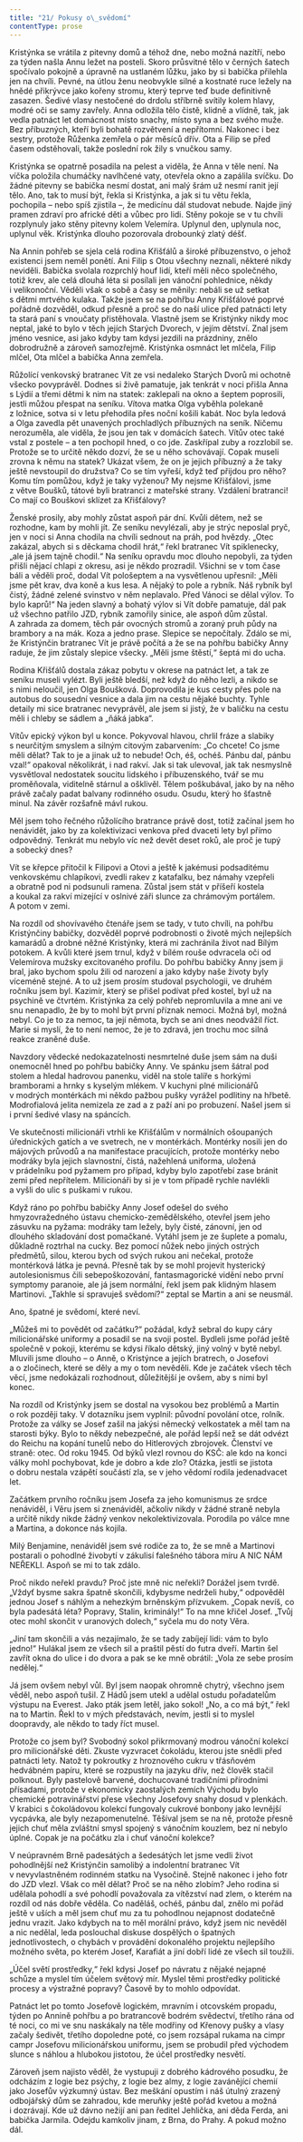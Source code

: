 ```yaml
---
title: "21/ Pokusy o\_svědomí"
contentType: prose
---
```


<section>

Kristýnka se vrátila z pitevny domů a téhož dne, nebo možná nazítří, nebo za týden našla Annu ležet na posteli. Skoro průsvitné tělo v černých šatech spočívalo pokojně a úpravně na ustlaném lůžku, jako by si babička přilehla jen na chvíli. Pevné, na útlou ženu neobvykle silné a kostnaté ruce ležely na hnědé přikrývce jako kořeny stromu, který teprve teď bude definitivně zasazen. Šedivé vlasy nestočené do drdolu stříbrně svítily kolem hlavy, modré oči se samy zavřely. Anna odložila tělo čistě, klidně a vlídně, tak, jak vedla patnáct let domácnost místo snachy, místo syna a bez svého muže. Bez příbuzných, kteří byli bohatě rozvětvení a nepřítomní. Nakonec i bez sestry, protože Růženka zemřela o pár měsíců dřív. Ota a Filip se před časem odstěhovali, takže poslední rok žily s vnučkou samy.

Kristýnka se opatrně posadila na pelest a viděla, že Anna v těle není. Na víčka položila chumáčky navlhčené vaty, otevřela okno a zapálila svíčku. Do žádné pitevny se babička nesmí dostat, ani malý šrám už nesmí ranit její tělo. Ano, tak to musí být, řekla si Kristýnka, a jak si tu větu řekla, pochopila – nebo spíš zjistila –, že medicínu dál studovat nebude. Najde jiný pramen zdraví pro africké děti a vůbec pro lidi. Stěny pokoje se v tu chvíli rozplynuly jako stěny pitevny kolem Velemíra. Uplynul den, uplynula noc, uplynul věk. Kristýnka dlouho pozorovala drobounký zlatý déšť.

</section>

<section>

Na Annin pohřeb se sjela celá rodina Křišťálů a široké příbuzenstvo, o jehož existenci jsem neměl ponětí. Ani Filip s Otou všechny neznali, některé nikdy neviděli. Babička svolala rozprchlý houf lidí, kteří měli něco společného, totiž krev, ale celá dlouhá léta si posílali jen vánoční pohlednice, někdy i velikonoční. Věděli však o sobě a časy se měnily: nebáli se už setkat s dětmi mrtvého kulaka. Takže jsem se na pohřbu Anny Křišťálové poprvé pořádně dozvěděl, odkud přesně a proč se do naší ulice před patnácti lety ta stará paní s vnoučaty přistěhovala. Vlastně jsem se Kristýnky nikdy moc neptal, jaké to bylo v těch jejích Starých Dvorech, v jejím dětství. Znal jsem jméno vesnice, asi jako kdyby tam kdysi jezdili na prázdniny, znělo dobrodružně a zároveň samozřejmě. Kristýnka osmnáct let mlčela, Filip mlčel, Ota mlčel a babička Anna zemřela.

Růžolící venkovský bratranec Vít ze vsi nedaleko Starých Dvorů mi ochotně všecko povyprávěl. Dodnes si živě pamatuje, jak tenkrát v noci přišla Anna s Lýdií a třemi dětmi k nim na statek: zaklepali na okno a šeptem poprosili, jestli můžou přespat na seníku. Vítova matka Olga vyběhla polekaně z ložnice, sotva si v letu přehodila přes noční košili kabát. Noc byla ledová a Olga zavedla pět unavených prochladlých příbuzných na seník. Ničemu nerozuměla, ale viděla, že jsou jen tak v domácích šatech. Vítův otec také vstal z postele – a ten pochopil hned, o co jde. Zaskřípal zuby a rozzlobil se. Protože se to určitě někdo dozví, že se u něho schovávají. Copak museli zrovna k němu na statek? Ukázat všem, že on je jejich příbuzný a že taky ještě nevstoupil do družstva? Co se tím vyřeší, když teď přijdou pro něho? Komu tím pomůžou, když je taky vyženou? My nejsme Křišťálovi, jsme z větve Boušků, tátové byli bratranci z mateřské strany. Vzdálení bratranci! Co mají co Bouškovi sklízet za Křišťálovy?

Ženské prosily, aby mohly zůstat aspoň pár dní. Kvůli dětem, než se rozhodne, kam by mohli jít. Ze seníku nevylézali, aby je strýc neposlal pryč, jen v noci si Anna chodila na chvíli sednout na práh, pod hvězdy. „Otec zakázal, abych si s děckama chodil hrát,“ řekl bratranec Vít spiklenecky, „ale já jsem tajně chodil.“ Na seníku opravdu moc dlouho nepobyli, za týden přišli nějací chlapi z okresu, asi je někdo prozradil. Všichni se v tom čase báli a věděli proč, dodal Vít pološeptem a na vysvětlenou upřesnil: „Měli jsme pět krav, dva koně a kus lesa. A nějaký to pole a rybník. Náš rybník byl čistý, žádné zelené svinstvo v něm neplavalo. Před Vánoci se dělal výlov. To bylo kaprů!“ Na jeden slavný a bohatý výlov si Vít dobře pamatuje, dál pak už všechno patřilo JZD, rybník zamořily sinice, ale aspoň dům zůstal. A zahrada za domem, těch pár ovocných stromů a zoraný pruh půdy na brambory a na mák. Koza a jedno prase. Slepice se nepočítaly. Zdálo se mi, že Kristýnčin bratranec Vít je právě počítá a že se na pohřbu babičky Anny raduje, že jim zůstaly slepice všecky. „Měli jsme štěstí,“ šeptá mi do ucha.

Rodina Křišťálů dostala zákaz pobytu v okrese na patnáct let, a tak ze seníku museli vylézt. Byli ještě bledší, než když do něho lezli, a nikdo se s nimi neloučil, jen Olga Boušková. Doprovodila je kus cesty přes pole na autobus do sousední vesnice a dala jim na cestu nějaké buchty. Tyhle detaily mi sice bratranec nevyprávěl, ale jsem si jistý, že v balíčku na cestu měli i chleby se sádlem a „ňáká jabka“.

Vítův epický výkon byl u konce. Pokyvoval hlavou, chrlil fráze a slabiky s neurčitým smyslem a silným citovým zabarvením: „Co chcete! Co jsme měli dělat? Tak to je a jinak už to nebude! Och, éš, ochéš. Pánbu dal, pánbu vzal!“ opakoval několikrát, i nad rakví. Jak si tak ulevoval, jak tak nesmyslně vysvětloval nedostatek soucitu lidského i příbuzenského, tvář se mu proměňovala, viditelně stárnul a ošklivěl. Tělem poškubával, jako by na něho právě začaly padat balvany rodinného osudu. Osudu, který ho šťastně minul. Na závěr rozšafně mávl rukou.

Měl jsem toho řečného růžolícího bratrance právě dost, totiž začínal jsem ho nenávidět, jako by za kolektivizaci venkova před dvaceti lety byl přímo odpovědný. Tenkrát mu nebylo víc než devět deset roků, ale proč je tupý a sobecký dnes?

</section>

<section>

Vít se křepce přitočil k Filipovi a Otovi a ještě k jakémusi podsaditému venkovskému chlapíkovi, zvedli rakev z katafalku, bez námahy vzepřeli a obratně pod ni podsunuli ramena. Zůstal jsem stát v příšeří kostela a koukal za rakví mizející v oslnivé záři slunce za chrámovým portálem. A potom v zemi.

Na rozdíl od shovívavého čtenáře jsem se tady, v tuto chvíli, na pohřbu Kristýnčiny babičky, dozvěděl poprvé podrobnosti o životě mých nejlepších kamarádů a drobné něžné Kristýnky, která mi zachránila život nad Bílým potokem. A kvůli které jsem trnul, když v bílém rouše odvracela oči od Velemírova mužsky excitovaného profilu. Do pohřbu babičky Anny jsem ji bral, jako bychom spolu žili od narození a jako kdyby naše životy byly víceméně stejné. A to už jsem prosím studoval psychologii, ve druhém ročníku jsem byl. Kazimír, který se přišel podívat před kostel, byl už na psychině ve čtvrtém. Kristýnka za celý pohřeb nepromluvila a mne ani ve snu nenapadlo, že by to mohl být první příznak nemoci. Možná byl, možná nebyl. Co je to za nemoc, ta její němota, bych se ani dnes neodvážil říct. Marie si myslí, že to není nemoc, že je to zdravá, jen trochu moc silná reakce zraněné duše.

</section>

<section>

Navzdory vědecké nedokazatelnosti nesmrtelné duše jsem sám na duši onemocněl hned po pohřbu babičky Anny. Ve spánku jsem šátral pod stolem a hledal hadrovou panenku, viděl na stole talíře s horkými bramborami a hrnky s kyselým mlékem. V kuchyni plné milicionářů v modrých montérkách mi někdo pažbou pušky vyrážel podlitiny na hřbetě. Modrofialová jelita nemizela ze zad a z paží ani po probuzení. Našel jsem si i první šedivé vlasy na spáncích.

Ve skutečnosti milicionáři vtrhli ke Křišťálům v normálních ošoupaných úřednických gatích a ve svetrech, ne v montérkách. Montérky nosili jen do májových průvodů a na manifestace pracujících, protože montérky nebo modráky byla jejich slavnostní, čistá, nažehlená uniforma, uložená v prádelníku pod pyžamem pro případ, kdyby bylo zapotřebí zase bránit zemi před nepřítelem. Milicionáři by si je v tom případě rychle navlékli a vyšli do ulic s puškami v rukou.

</section>

<section>

Když ráno po pohřbu babičky Anny Josef odešel do svého hmyzovražedného ústavu chemicko-zemědělského, otevřel jsem jeho zásuvku na pyžama: modráky tam ležely, byly čisté, zánovní, jen od dlouhého skladování dost pomačkané. Vytáhl jsem je ze šuplete a pomalu, důkladně roztrhal na cucky. Bez pomocí nůžek nebo jiných ostrých předmětů, silou, kterou bych od svých rukou ani nečekal, protože montérková látka je pevná. Přesně tak by se mohl projevit hysterický autolesionismus čili sebepoškozování, fantasmagorické vidění nebo první symptomy paranoie, ale já jsem normální, řekl jsem pak klidným hlasem Martinovi. „Takhle si spravuješ svědomí?“ zeptal se Martin a ani se neusmál.

Ano, špatné je svědomí, které neví.

„Můžeš mi to povědět od začátku?“ požádal, když sebral do kupy cáry milicionářské uniformy a posadil se na svoji postel. Bydleli jsme pořád ještě společně v pokoji, kterému se kdysi říkalo dětský, jiný volný v bytě nebyl. Mluvili jsme dlouho – o Anně, o Kristýnce a jejích bratrech, o Josefovi a o zločinech, které se děly a my o tom nevěděli. Kde je začátek všech těch věcí, jsme nedokázali rozhodnout, důležitější je ovšem, aby s nimi byl konec.

</section>

<section>

Na rozdíl od Kristýnky jsem se dostal na vysokou bez problémů a Martin o rok později taky. V dotazníku jsem vyplnil: původní povolání otce, rolník. Protože za války se Josef zašil na jakýsi německý velkostatek a měl tam na starosti býky. Bylo to někdy nebezpečné, ale pořád lepší než se dát odvézt do Reichu na kopání tunelů nebo do Hitlerových zbrojovek. Členství ve straně: otec. Od roku 1945. Od býků vlezl rovnou do KSČ: ale kdo na konci války mohl pochybovat, kde je dobro a kde zlo? Otázka, jestli se jistota o dobru nestala vzápětí součástí zla, se v jeho vědomí rodila jedenadvacet let.

Začátkem prvního ročníku jsem Josefa za jeho komunismus ze srdce nenáviděl, i Věru jsem si znenáviděl, ačkoliv nikdy v žádné straně nebyla a určitě nikdy nikde žádný venkov nekolektivizovala. Porodila po válce mne a Martina, a dokonce nás kojila.

Milý Benjamine, nenáviděl jsem své rodiče za to, že se mně a Martinovi postarali o pohodlné živobytí v zákulisí falešného tábora míru A NIC NÁM NEŘEKLI. Aspoň se mi to tak zdálo.

Proč nikdo neřekl pravdu? Proč jste mně nic neřekli? Dorážel jsem tvrdě. „Vždyť bysme sakra špatně skončili, kdybysme nedrželi huby,“ odpověděl jednou Josef s náhlým a nehezkým brněnským přízvukem. „Copak nevíš, co byla padesátá léta? Popravy, Stalin, kriminály!“ To na mne křičel Josef. „Tvůj otec mohl skončit v uranových dolech,“ syčela mu do noty Věra.

„Jiní tam skončili a vás nezajímalo, že se tady zabíjejí lidi: vám to bylo jedno!“ Hulákal jsem ze všech sil a praštil pěstí do futra dveří. Martin šel zavřít okna do ulice i do dvora a pak se ke mně obrátil: „Vola ze sebe prosím nedělej.“

Já jsem ovšem nebyl vůl. Byl jsem naopak ohromně chytrý, všechno jsem věděl, nebo aspoň tušil. Z Hádů jsem utekl a udělal ostudu pořadatelům výstupu na Everest. Jako pták jsem letěl, jako sokol! „No, a co má být,“ řekl na to Martin. Řekl to v mých představách, nevím, jestli si to myslel doopravdy, ale někdo to tady říct musel.

</section>

<section>

Protože co jsem byl? Svobodný sokol přikrmovaný modrou vánoční kolekcí pro milicionářské děti. Zkuste vyzvracet čokoládu, kterou jste snědli před patnácti lety. Natož ty pokroutky z hroznového cukru v třásňovém hedvábném papíru, které se rozpustily na jazyku dřív, než člověk stačil polknout. Byly pastelově barvené, dochucované tradičními přírodními přísadami, protože v ekonomicky zaostalých zemích Východu bylo chemické potravinářství přese všechny Josefovy snahy dosud v plenkách. V krabici s čokoládovou kolekcí fungovaly cukrové bonbony jako levnější vycpávka, ale byly nezapomenutelné. Těšíval jsem se na ně, protože přesně jejich chuť měla zvláštní smysl spojený s vánočním kouzlem, bez ní nebylo úplné. Copak je na počátku zla i chuť vánoční kolekce?

</section>

<section>

V neúpravném Brně padesátých a šedesátých let jsme vedli život pohodlnější než Kristýnčin samolibý a indolentní bratranec Vít v nevyvlastněném rodinném statku na Vysočině. Stejně nakonec i jeho fotr do JZD vlezl. Však co měl dělat? Proč se na něho zlobím? Jeho rodina si udělala pohodlí a své pohodlí považovala za vítězství nad zlem, o kterém na rozdíl od nás dobře věděla. Co naděláš, ochéš, pánbu dal, znělo mi pořád ještě v uších a měl jsem chuť mu za tu pohodlnou nejapnost dodatečně jednu vrazit. Jako kdybych na to měl morální právo, když jsem nic nevěděl a nic nedělal, leda poslouchal diskuse dospělých o špatných jednotlivostech, o chybách v provádění dokonalého projektu nejlepšího možného světa, po kterém Josef, Karafiát a jiní dobří lidé ze všech sil toužili.

„Účel světí prostředky,“ řekl kdysi Josef po návratu z nějaké nejapné schůze a myslel tím účelem světový mír. Myslel těmi prostředky politické procesy a výstražné popravy? Časově by to mohlo odpovídat.

</section>

<section>

Patnáct let po tomto Josefově logickém, mravním i otcovském propadu, týden po Annině pohřbu a po bratrancově bodrém svědectví, třetího rána od té noci, co mi ve snu naskákaly na těle modřiny od Křenovy pušky a vlasy začaly šedivět, třetího dopoledne poté, co jsem rozsápal rukama na cimpr campr Josefovu milicionářskou uniformu, jsem se probudil před východem slunce s náhlou a hlubokou jistotou, že účel prostředky nesvětí.

Zároveň jsem najisto věděl, že vystupuji z dobrého kádrového posudku, že odcházím z logie bez psýchy, z logie bez almy, z logie zavánějící chemií jako Josefův výzkumný ústav. Bez meškání opustím i náš útulný zrazený odbojářský dům se zahradou, kde meruňky ještě pořád kvetou a možná i dozrávají. Kde už dávno nežijí ani pan ředitel Jehlička, ani děda Ferda, ani babička Jarmila. Odejdu kamkoliv jinam, z Brna, do Prahy. A pokud možno dál.

</section>
